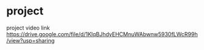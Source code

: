 # project
project video link
https://drive.google.com/file/d/1KlqBJhdyEHCMnuWAbwnw5930fLWcR99h/view?usp=sharing
